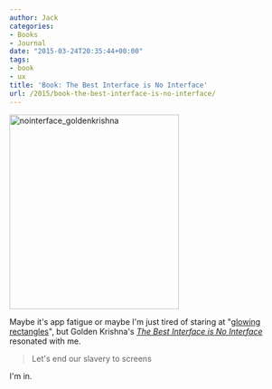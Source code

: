 ```yaml
---
author: Jack
categories:
- Books
- Journal
date: "2015-03-24T20:35:44+00:00"
tags:
- book
- ux
title: 'Book: The Best Interface is No Interface'
url: /2015/book-the-best-interface-is-no-interface/
---
```


[<img class="alignnone size-full wp-image-4417" src="/img/2015/03/nointerface_goldenkrishna.png" alt="nointerface_goldenkrishna" width="300" height="344" srcset="/img/2015/03/nointerface_goldenkrishna.png 300w, /img/2015/03/nointerface_goldenkrishna-262x300.png 262w" sizes="(max-width: 300px) 100vw, 300px" />][1]

Maybe it's app fatigue or maybe I'm just tired of staring at "[glowing rectangles][2]", but Golden Krishna's _[The Best Interface is No Interface][3]_ resonated with me.

> Let's end our slavery to screens

I'm in.

 [1]: /img/2015/03/nointerface_goldenkrishna.png
 [2]: http://www.theonion.com/articles/report-90-of-waking-hours-spent-staring-at-glowing,2747/
 [3]: http://www.nointerface.com/book/